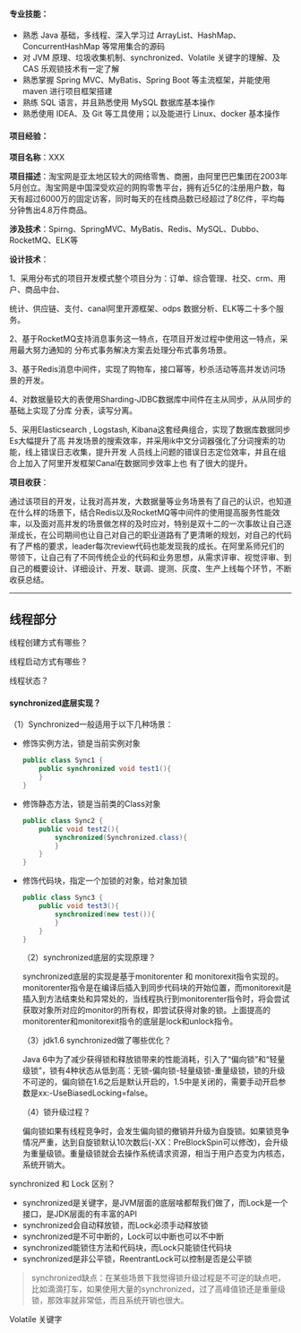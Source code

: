 #### 专业技能：

* 熟悉 Java 基础，多线程、深入学习过 ArrayList、HashMap、ConcurrentHashMap 等常用集合的源码
* 对 JVM 原理、垃圾收集机制、synchronized、Volatile 关键字的理解、及 CAS 乐观锁技术有一定了解
* 熟悉掌握 Spring MVC、MyBatis、Spring Boot 等主流框架，并能使用 maven 进行项目框架搭建
* 熟练 SQL 语言，并且熟悉使用 MySQL 数据库基本操作
* 熟悉使用 IDEA、及 Git 等工具使用；以及能进行 Linux、docker 基本操作

#### 项目经验：

**项目名称**：XXX

**项目描述**：淘宝网是亚太地区较大的网络零售、商圈，由阿里巴巴集团在2003年5月创立。淘宝网是中国深受欢迎的网购零售平台，拥有近5亿的注册用户数，每天有超过6000万的固定访客，同时每天的在线商品数已经超过了8亿件，平均每分钟售出4.8万件商品。

**涉及技术**：Spirng、SpringMVC、MyBatis、Redis、MySQL、Dubbo、RocketMQ、ELK等

**设计技术**：

1、采用分布式的项目开发模式整个项目分为：订单、综合管理、社交、crm、用户、商品中台、

统计、供应链、支付、canal阿里开源框架、odps 数据分析、ELK等二十多个服务。

2、基于RocketMQ支持消息事务这一特点，在项目开发过程中使用这一特点，采用最大努力通知的	分布式事务解决方案去处理分布式事务场景。

3、基于Redis消息中间件，实现了购物车，接口幂等，秒杀活动等高并发访问场景的开发。

4、对数据量较大的表使用Sharding-JDBC数据库中间件在主从同步，从从同步的基础上实现了分库	分表，读写分离。

5、采用Elasticsearch , Logstash, Kibana这套经典组合，实现了数据库数据同步Es大幅提升了高	并发场景的搜索效率，并采用ik中文分词器强化了分词搜索的功能，线上错误日志收集，提升开发	人员线上问题的错误日志定位效率，并且在组合上加入了阿里开发框架Canal在数据同步效率上也	有了很大的提升。

**项目收获**：

通过该项目的开发，让我对高并发，大数据量等业务场景有了自己的认识，也知道在什么样的场景下，结合Redis以及RocketMQ等中间件的使用提高服务性能效率，以及面对高并发的场景做怎样的及时应对，特别是双十二的一次事故让自己逐渐成长，在公司期间也让自己对自己的职业道路有了更清晰的规划，对自己的代码有了严格的要求，leader每次review代码也能发现我的成长。在阿里系师兄们的带领下，让自己有了不同传统企业的代码和业务思想，从需求评审、视觉评审、到自己的概要设计、详细设计、开发、联调、提测、灰度、生产上线每个环节，不断收获总结。

---

## 线程部分

线程创建方式有哪些？

线程启动方式有哪些？

线程状态？

#### synchronized底层实现？

（1）Synchronized一般适用于以下几种场景：

* 修饰实例方法，锁是当前实例对象

  ```java
  public class Sync1 {
      public synchronized void test1(){
      }
  }
  ```

* 修饰静态方法，锁是当前类的Class对象

  ```java
  public class Sync2 {
      public void test2(){
          synchronized(Synchronized.class){
          }
      }
  }
  ```

* 修饰代码块，指定一个加锁的对象，给对象加锁

  ```java
  public class Sync3 {
      public void test3(){
          synchronized(new test()){
          }
      }
  }
  ```

  （2）synchronized底层的实现原理？

  synchronized底层的实现是基于monitorenter 和 monitorexit指令实现的。monitorenter指令是在编译后插入到同步代码块的开始位置，而monitorexit是插入到方法结束处和异常处的，当线程执行到monitorenter指令时，将会尝试获取对象所对应的monitor的所有权，即尝试获得对象的锁。上面提高的monitorenter和monitorexit指令的底层是lock和unlock指令。

  （3）jdk1.6 synchronized做了哪些优化？

  Java 6中为了减少获得锁和释放锁带来的性能消耗，引入了“偏向锁”和“轻量级锁”，锁有4种状态从低到高：无锁-偏向锁-轻量级锁-重量级锁，锁的升级不可逆的，偏向锁在1.6之后是默认开启的，1.5中是关闭的，需要手动开启参数是xx:-UseBiasedLocking=false。

  （4）锁升级过程？

  偏向锁如果有线程竞争时，会发生偏向锁的撤销并升级为自旋锁。如果锁竞争情况严重，达到自旋锁默认10次数后(-XX：PreBlockSpin可以修改)，会升级为重量级锁。重量级锁就会去操作系统请求资源，相当于用户态变为内核态，系统开销大。

  

synchronized 和 Lock 区别？

* synchronized是关键字，是JVM层面的底层啥都帮我们做了，而Lock是一个接口，是JDK层面的有丰富的API
* synchronized会自动释放锁，而Lock必须手动释放锁
* synchronized是不可中断的，Lock可以中断也可以不中断
* synchronized能锁住方法和代码块，而Lock只能锁住代码块
* synchronized是非公平锁，ReentrantLock可以控制是否是公平锁

> synchronized缺点：在某些场景下我觉得锁升级过程是不可逆的缺点吧，比如滴滴打车，如果使用大量的synchronized，过了高峰值锁还是重量级锁，那效率就非常低，而且系统开销也很大。

Volatile 关键字